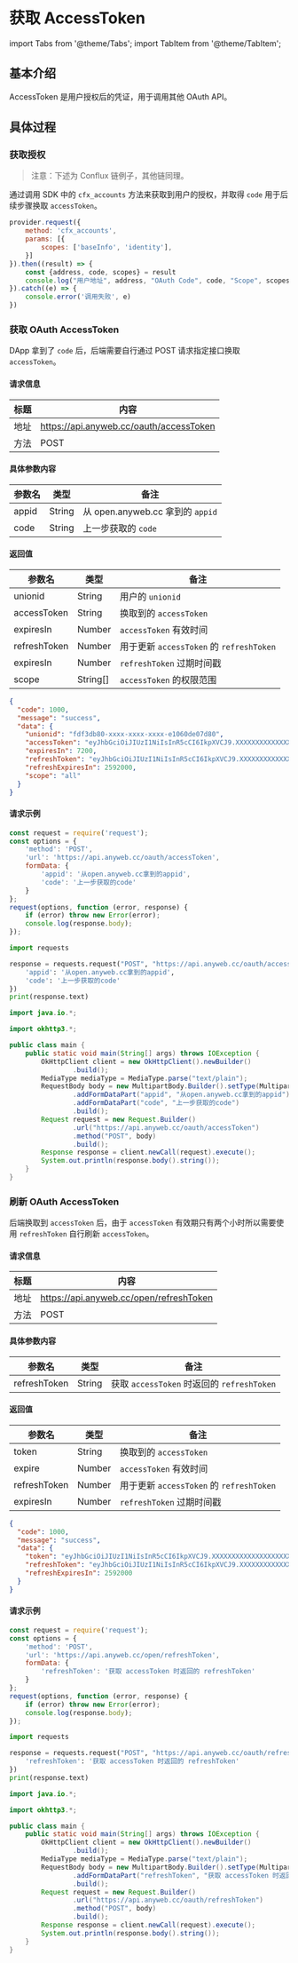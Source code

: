 # 获取 AccessToken

import Tabs from '@theme/Tabs'; import TabItem from '@theme/TabItem';

## 基本介绍

AccessToken 是用户授权后的凭证，用于调用其他 OAuth API。

## 具体过程

### 获取授权

> 注意：下述为 Conflux 链例子，其他链同理。

通过调用 SDK 中的 `cfx_accounts` 方法来获取到用户的授权，并取得 `code` 用于后续步骤换取 `accessToken`。

```javascript
provider.request({
    method: 'cfx_accounts',
    params: [{
        scopes: ['baseInfo', 'identity'],
    }]
}).then((result) => {
    const {address, code, scopes} = result
    console.log("用户地址", address, "OAuth Code", code, "Scope", scopes)
}).catch((e) => {
    console.error('调用失败', e)
})
```

### 获取 OAuth AccessToken

DApp 拿到了 `code` 后，后端需要自行通过 POST 请求指定接口换取 `accessToken`。

#### 请求信息

| 标题   | 内容                                      |
|------|-----------------------------------------|
| 地址   | https://api.anyweb.cc/oauth/accessToken |
| 方法   | POST                                    |

#### 具体参数内容

| 参数名    | 类型     | 备注                            |
|--------|--------|-------------------------------|
| appid  | String | 从 open.anyweb.cc 拿到的 `appid`  |
| code   | String | 上一步获取的 `code`                 |

#### 返回值

| 参数名          | 类型       | 备注                                |
|--------------|----------|-----------------------------------|
| unionid      | String   | 用户的 `unionid`                     |
| accessToken  | String   | 换取到的 `accessToken`                |
| expiresIn    | Number   | `accessToken` 有效时间                |
| refreshToken | Number   | 用于更新 `accessToken` 的 `refreshToken` |
| expiresIn    | Number   | `refreshToken` 过期时间戳              |
| scope        | String[] | `accessToken` 的权限范围               |

```json
{
  "code": 1000,
  "message": "success",
  "data": {
    "unionid": "fdf3db80-xxxx-xxxx-xxxx-e1060de07d80",
    "accessToken": "eyJhbGciOiJIUzI1NiIsInR5cCI6IkpXVCJ9.XXXXXXXXXXXXXXXXXXXXXXXXXXXXXXXXXXXXXXXXXXXXXXXXXXXXXXXXXXXXXX1hZjMyLWUxMDYwZGUwN2Q4MCIsImFwcGlkIjoiMWQxNDdjMDctNjM5Zi00YWI0LWFiNDktNzNkMWQ4OTkwOTk5IiwiaXNSZWZyZXNoIjpmYWxzZSwiaWF0IjoxNjXXXXXXXXXXXXXXXXXXXXXXXXXXXXXXXX.zKKYZcNTZ-PMSW6OgpIomai5IU1ehDYgxDw90RU8rRs",
    "expiresIn": 7200,
    "refreshToken": "eyJhbGciOiJIUzI1NiIsInR5cCI6IkpXVCJ9.XXXXXXXXXXXXXXXXXXXXXXXXXXXXXXXXXXXXXXXXXXXXXXXXXXXXXXXXXXXXXXQtYWYzMi1lMTA2MGRlMDdkODAiLCJhcHBpZCI6IjFkMTQ3YzA3LTYzOWYtNGFiNC1hYjQ5LTczZDFkODk5MDk5OSIsImlzUmVmcmVzaCI6dHJ1ZSwiaWF0IjoxNjXXXXXXXXXXXXXXXXXXXXXXXXXXXXXXX.fHm7xf9CWAXbN3rlJ83ExAC1aW9kmK-N6FyvyqcYumA",
    "refreshExpiresIn": 2592000,
    "scope": "all"
  }
}
```

#### 请求示例

<Tabs>
<TabItem value="js" label="Node">

```javascript
const request = require('request');
const options = {
    'method': 'POST',
    'url': 'https://api.anyweb.cc/oauth/accessToken',
    formData: {
        'appid': '从open.anyweb.cc拿到的appid',
        'code': '上一步获取的code'
    }
};
request(options, function (error, response) {
    if (error) throw new Error(error);
    console.log(response.body);
});
```

</TabItem>
<TabItem value="py" label="Python">

```py
import requests

response = requests.request("POST", "https://api.anyweb.cc/oauth/accessToken", data={
    'appid': '从open.anyweb.cc拿到的appid',
    'code': '上一步获取的code'
})
print(response.text)
```

</TabItem>
<TabItem value="java" label="Java">

```java
import java.io.*;

import okhttp3.*;

public class main {
    public static void main(String[] args) throws IOException {
        OkHttpClient client = new OkHttpClient().newBuilder()
                .build();
        MediaType mediaType = MediaType.parse("text/plain");
        RequestBody body = new MultipartBody.Builder().setType(MultipartBody.FORM)
                .addFormDataPart("appid", "从open.anyweb.cc拿到的appid")
                .addFormDataPart("code", "上一步获取的code")
                .build();
        Request request = new Request.Builder()
                .url("https://api.anyweb.cc/oauth/accessToken")
                .method("POST", body)
                .build();
        Response response = client.newCall(request).execute();
        System.out.println(response.body().string());
    }
}

```

</TabItem>
</Tabs>

### 刷新 OAuth AccessToken

后端换取到 `accessToken` 后，由于 `accessToken` 有效期只有两个小时所以需要使用 `refreshToken` 自行刷新 `accessToken`。

#### 请求信息

| 标题   | 内容                                      |
|------|-----------------------------------------|
| 地址   | https://api.anyweb.cc/open/refreshToken |
| 方法   | POST                                    |

#### 具体参数内容

| 参数名          | 类型     | 备注                                   |
|--------------|--------|--------------------------------------|
| refreshToken | String | 获取 `accessToken` 时返回的 `refreshToken` |

#### 返回值

| 参数名          | 类型     | 备注                                  |
|--------------|--------|-------------------------------------|
| token        | String | 换取到的 `accessToken`                  |
| expire       | Number | `accessToken` 有效时间                  |
| refreshToken | Number | 用于更新 `accessToken` 的 `refreshToken` |
| expiresIn    | Number | `refreshToken` 过期时间戳                |

```json
{
  "code": 1000,
  "message": "success",
  "data": {
    "token": "eyJhbGciOiJIUzI1NiIsInR5cCI6IkpXVCJ9.XXXXXXXXXXXXXXXXXXXXXXXXXXXXXXXXXXXXXXXXXXXXXXXXXXXXXXXXXXXXXX1hZjMyLWUxMDYwZGUwN2Q4MCIsImFwcGlkIjoiMWQxNDdjMDctNjM5Zi00YWI0LWFiNDktNzNkMWQ4OTkwOTk5IiwiaXNSZWZyZXNoIjpmYWxzZSwiaWF0IjoxNjXXXXXXXXXXXXXXXXXXXXXXXXXXXXXXXX.zKKYZcNTZ-PMSW6OgpIomai5IU1ehDYgxDw90RU8rRs",
    "refreshToken": "eyJhbGciOiJIUzI1NiIsInR5cCI6IkpXVCJ9.XXXXXXXXXXXXXXXXXXXXXXXXXXXXXXXXXXXXXXXXXXXXXXXXXXXXXXXXXXXXXXQtYWYzMi1lMTA2MGRlMDdkODAiLCJhcHBpZCI6IjFkMTQ3YzA3LTYzOWYtNGFiNC1hYjQ5LTczZDFkODk5MDk5OSIsImlzUmVmcmVzaCI6dHJ1ZSwiaWF0IjoxNjXXXXXXXXXXXXXXXXXXXXXXXXXXXXXXX.fHm7xf9CWAXbN3rlJ83ExAC1aW9kmK-N6FyvyqcYumA",
    "refreshExpiresIn": 2592000
  }
}
```

#### 请求示例

<Tabs>
<TabItem value="js" label="Node">

```javascript
const request = require('request');
const options = {
    'method': 'POST',
    'url': 'https://api.anyweb.cc/open/refreshToken',
    formData: {
        'refreshToken': '获取 accessToken 时返回的 refreshToken'
    }
};
request(options, function (error, response) {
    if (error) throw new Error(error);
    console.log(response.body);
});
```

</TabItem>
<TabItem value="py" label="Python">

```py
import requests

response = requests.request("POST", "https://api.anyweb.cc/oauth/refreshToken", data={
    'refreshToken': '获取 accessToken 时返回的 refreshToken'
})
print(response.text)
```

</TabItem>
<TabItem value="java" label="Java">

```java
import java.io.*;

import okhttp3.*;

public class main {
    public static void main(String[] args) throws IOException {
        OkHttpClient client = new OkHttpClient().newBuilder()
                .build();
        MediaType mediaType = MediaType.parse("text/plain");
        RequestBody body = new MultipartBody.Builder().setType(MultipartBody.FORM)
                .addFormDataPart("refreshToken", "获取 accessToken 时返回的 refreshToken")
                .build();
        Request request = new Request.Builder()
                .url("https://api.anyweb.cc/oauth/refreshToken")
                .method("POST", body)
                .build();
        Response response = client.newCall(request).execute();
        System.out.println(response.body().string());
    }
}

```

</TabItem>
</Tabs>

